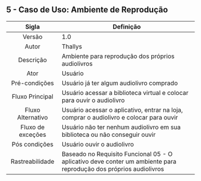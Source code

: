 ## 5 - Caso de Uso: Ambiente de Reprodução

|       Sigla       |                                                   Definição                                                    |
| :---------------: | ------------------------------------------------------------------------------------------------------------ |
|      Versão       |                                          1.0                                           |
|       Autor       |                                        Thallys                                         |
|     Descrição     |                  Ambiente para reprodução dos próprios audiolivros                    |
|       Ator        |                                        Usuário                                         |
|   Pré-condições   |                       Usuário já ter algum audiolivro comprado                         |
|  Fluxo Principal  |        Usuário acessar a biblioteca virtual e colocar para ouvir o audiolivro          |
| Fluxo Alternativo |Usuário acessar o aplicativo, entrar na loja, comprar o audiolivro e colocar para ouvir |
| Fluxo de exceções |       Usuário não ter nenhum audiolivro em sua biblioteca ou não conseguir ouvir       |
|   Pós condições   |                               Usuário ouvir o audiolivro                               |
|  Rastreabilidade  |                          Baseado no Requisito Funcional 05 - O aplicativo deve conter um ambiente para reprodução dos próprios audiolivros                           |
